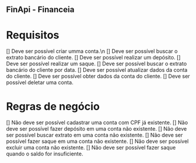 ## FinApi - Financeia

# Requisitos

[] Deve ser possível criar umma conta.\n
[] Deve ser possível buscar o extrato bancário do cliente.
[] Deve ser possível realizar um depósito.
[] Deve ser possível realizar um saque.
[] Deve ser possível buscar o extrato bancário do cliente por data.
[] Deve ser possível atualizar dados da conta do cliente.
[] Deve ser possível obter dados da conta do cliente.
[] Deve ser possível deletar uma conta.

# Regras de negócio

[] Não deve ser possível cadastrar uma conta com CPF já existente.
[] Não deve ser possível fazer depósito em uma conta não existente.
[] Não deve ser possível buscar extrato em uma conta não existente.
[] Não deve ser possível fazer saque em uma conta não existente.
[] Não deve ser possível excluir uma conta não existente.
[] Não deve ser possível fazer saque quando o saldo for insuficiente.
